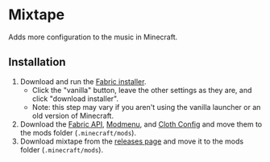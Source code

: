 # Mixtape
Adds more configuration to the music in Minecraft.
<!--  -->
<!-- ## Social -->
<!-- Discord: https://discord.gg/WyrTsYFweK -->
<!-- Patreon: https://www.patreon.com/aliahx -->

## Installation
1. Download and run the [Fabric installer](https://fabricmc.net/use).
   - Click the "vanilla" button, leave the other settings as they are,
     and click "download installer".
   - Note: this step may vary if you aren't using the vanilla launcher
     or an old version of Minecraft.
2. Download the [Fabric API](https://minecraft.curseforge.com/projects/fabric), [Modmenu](https://minecraft.curseforge.com/projects/modmenu), and [Cloth Config](https://www.curseforge.com/minecraft/mc-mods/cloth-config)
   and move them to the mods folder (`.minecraft/mods`).
3. Download mixtape from the [releases page](https://github.com/AliahX/mixtape/releases)
      and move it to the mods folder (`.minecraft/mods`).
